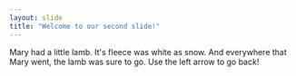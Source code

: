 ```yaml
---
layout: slide
title: "Welcome to our second slide!"
---
```

Mary had a little lamb. It's fleece was white as snow. And everywhere that Mary went, the lamb was sure to go.
Use the left arrow to go back!
